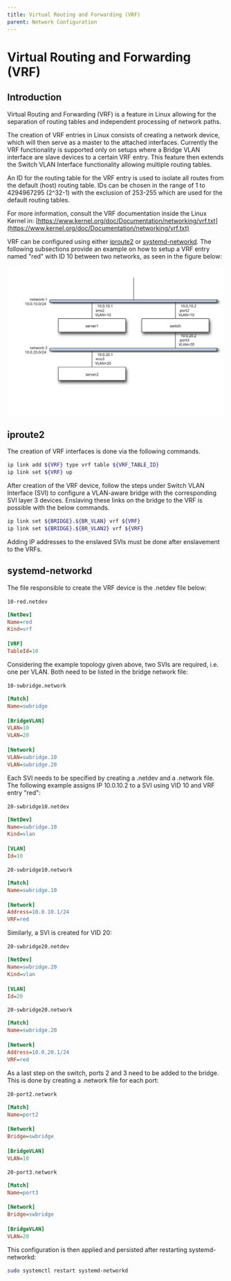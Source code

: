 ```yaml
---
title: Virtual Routing and Forwarding (VRF)
parent: Network Configuration
---
```


# Virtual Routing and Forwarding (VRF)

## Introduction

Virtual Routing and Forwarding (VRF) is a feature in Linux allowing for the separation of routing tables and independent processing of network paths.

The creation of VRF entries in Linux consists of creating a network device, which will then serve as a master to the attached interfaces. Currently the VRF functionality is supported only on setups where a Bridge VLAN interface are slave devices to a certain VRF entry. This feature then extends the Switch VLAN Interface functionality allowing multiple routing tables.

An ID for the routing table for the VRF entry is used to isolate all routes from the default (host) routing table. IDs can be chosen in the range of 1 to 4294967295 (2^32-1) with the exclusion of 253-255 which are used for the default routing tables.

For more information, consult the VRF documentation inside the Linux Kernel in: [https://www.kernel.org/doc/Documentation/networking/vrf.txt](https://www.kernel.org/doc/Documentation/networking/vrf.txt)

VRF can be configured using either [iproute2](#iproute2) or [systemd-networkd](#systemd-networkd). The following subsections provide an example on how to setup a VRF entry named "red" with ID 10 between two networks, as seen in the figure below:

![vrf_example](/assets/img/network_vrf_example.svg)

## iproute2

The creation of VRF interfaces is done via the following commands.

```bash
ip link add ${VRF} type vrf table ${VRF_TABLE_ID}
ip link set ${VRF} up
```

After creation of the VRF device, follow the steps under Switch VLAN Interface (SVI) to configure a VLAN-aware bridge with the corresponding SVI layer 3 devices. Enslaving these links on the bridge to the VRF is possible with the below commands.

```bash
ip link set ${BRIDGE}.${BR_VLAN} vrf ${VRF}
ip link set ${BRIDGE}.${BR_VLAN2} vrf ${VRF}
```

Adding IP addresses to the enslaved SVIs must be done after enslavement to the VRFs.

## systemd-networkd

The file responsible to create the VRF device is the .netdev file below:

`10-red.netdev`
```ini
[NetDev]
Name=red
Kind=vrf

[VRF]
TableId=10
```

Considering the example topology given above, two SVIs are required, i.e. one per VLAN. Both need to be listed in the bridge network file:

`10-swbridge.network`
```ini
[Match]
Name=swbridge

[BridgeVLAN]
VLAN=10
VLAN=20

[Network]
VLAN=swbridge.10
VLAN=swbridge.20
```

Each SVI needs to be specified by creating a .netdev and a .network file. The following example assigns IP 10.0.10.2 to a SVI using VID 10 and VRF entry "red":

`20-swbridge10.netdev`
```ini
[NetDev]
Name=swbridge.10
Kind=vlan

[VLAN]
Id=10
```

`20-swbridge10.network`
```ini
[Match]
Name=swbridge.10

[Network]
Address=10.0.10.1/24
VRF=red
```

Similarly, a SVI is created for VID 20:

`20-swbridge20.netdev`
```ini
[NetDev]
Name=swbridge.20
Kind=vlan

[VLAN]
Id=20
```

`20-swbridge20.network`
```ini
[Match]
Name=swbridge.20

[Network]
Address=10.0.20.1/24
VRF=red
```

As a last step on the switch, ports 2 and 3 need to be added to the bridge. This is done by creating a .network file for each port:

`20-port2.network`
```ini
[Match]
Name=port2

[Network]
Bridge=swbridge

[BridgeVLAN]
VLAN=10
```

`20-port3.network`
```ini
[Match]
Name=port3

[Network]
Bridge=swbridge

[BridgeVLAN]
VLAN=20
```

This configuration is then applied and persisted after restarting systemd-networkd:

```bash
sudo systemctl restart systemd-networkd
```
